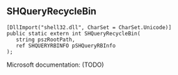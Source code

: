 ## SHQueryRecycleBin

```
[DllImport("shell32.dll", CharSet = CharSet.Unicode)]
public static extern int SHQueryRecycleBin(
   string pszRootPath,
   ref SHQUERYRBINFO pSHQueryRBInfo
);
```

Microsoft documentation: (TODO)
